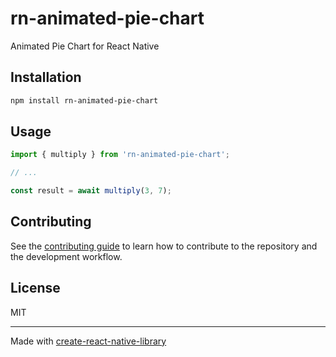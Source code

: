 # rn-animated-pie-chart

Animated Pie Chart for React Native

## Installation

```sh
npm install rn-animated-pie-chart
```

## Usage

```js
import { multiply } from 'rn-animated-pie-chart';

// ...

const result = await multiply(3, 7);
```

## Contributing

See the [contributing guide](CONTRIBUTING.md) to learn how to contribute to the repository and the development workflow.

## License

MIT

---

Made with [create-react-native-library](https://github.com/callstack/react-native-builder-bob)
